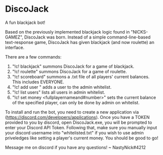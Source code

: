 # DiscoJack
A fun blackjack bot!

Based on the previously implemented blackjack logic found in "NICKS-GAMEZ", DiscoJack was born. Instead of a simple command-line-based text-response game, DiscoJack has given blackjack (and now roulette) an interface. 

There are a few commands:
1. "!c! blackjack" summons DiscoJack for a game of blackjack.
2. "!c! roulette" summons DiscoJack for a game of roulette. 
3. "!c! scoreboard" summons a .txt file of all players' current balances. This includes EVERYONE.
4. "!c! add user <user>" adds a user to the admin whitelist. 
5. "!c! list users" lists all users in admin whitelist.
6. "!c! set money <fullplayernameand#number>" sets the current balance of the specified player, can only be done by admin on whitelist. 
  

To install and run the bot, you need to create a new application via (https://discord.com/developers/applications). Once you have a TOKEN provided to you by discord, open DiscoJack.exe, you will be prompted to enter your Discord API Token. Following that, make sure you manually input your discord username into "whitelisted.txt" if you wish to use admin priveledges like setting a player's current money. You should be good to go!

Message me on discord if you have any questions! ~ NastyNick#4212
